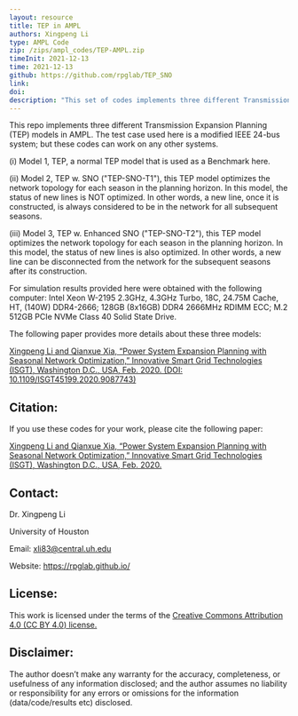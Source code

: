 ```yaml
---
layout: resource
title: TEP in AMPL
authors: Xingpeng Li
type: AMPL Code
zip: /zips/ampl_codes/TEP-AMPL.zip
timeInit: 2021-12-13
time: 2021-12-13
github: https://github.com/rpglab/TEP_SNO
link: 
doi: 
description: "This set of codes implements three different Transmission Expansion Planning (TEP) models: (i) a normal TEP model, (iii) a TEP model considers seasonal network optimization (SNO), and (iii) a TEP model considers enhanced SNO."
---
```



This repo implements three different Transmission Expansion Planning (TEP) models in AMPL. The test case used here is a modified IEEE 24-bus system; but these codes can work on any other systems.

(i) Model 1, TEP, a normal TEP model that is used as a Benchmark here.

(ii) Model 2, TEP w. SNO ("TEP-SNO-T1"), this TEP model optimizes the network topology for each season in the planning horizon. In this model, the status of new lines is NOT optimized. In other words, a new line, once it is constructed, is always considered to be in the network for all subsequent seasons.

(iii) Model 3, TEP w. Enhanced SNO ("TEP-SNO-T2"), this TEP model optimizes the network topology for each season in the planning horizon. In this model, the status of new lines is also optimized. In other words, a new line can be disconnected from the network for the subsequent seasons after its construction.

For simulation results provided here were obtained with the following computer: Intel Xeon W-2195 2.3GHz, 4.3GHz Turbo, 18C, 24.75M Cache, HT, (140W) DDR4-2666; 128GB (8x16GB) DDR4 2666MHz RDIMM ECC; M.2 512GB PCIe NVMe Class 40 Solid State Drive.

The following paper provides more details about these three models: 

<a class="off" href="/papers/XLI-QX-TEPwSNO" target="_blank">Xingpeng Li and Qianxue Xia, “Power System Expansion Planning with Seasonal Network Optimization,” Innovative Smart Grid Technologies (ISGT), Washington D.C., USA, Feb. 2020. (DOI: 10.1109/ISGT45199.2020.9087743)</a>

## Citation:
If you use these codes for your work, please cite the following paper:

<a class="off" href="/papers/XLI-QX-TEPwSNO" target="_blank">Xingpeng Li and Qianxue Xia, “Power System Expansion Planning with Seasonal Network Optimization,” Innovative Smart Grid Technologies (ISGT), Washington D.C., USA, Feb. 2020.</a>


## Contact:
Dr. Xingpeng Li

University of Houston

Email: xli83@central.uh.edu

Website: <a class="off" href="/"  target="_blank">https://rpglab.github.io/</a>


## License:
This work is licensed under the terms of the <a class="off" href="https://creativecommons.org/licenses/by/4.0/"  target="_blank">Creative Commons Attribution 4.0 (CC BY 4.0) license.</a>


## Disclaimer:
The author doesn’t make any warranty for the accuracy, completeness, or usefulness of any information disclosed; and the author assumes no liability or responsibility for any errors or omissions for the information (data/code/results etc) disclosed.
